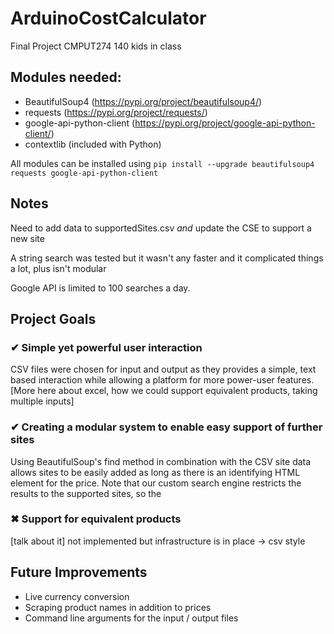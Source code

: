 # ArduinoCostCalculator
Final Project CMPUT274
140 kids in class

## Modules needed:
- BeautifulSoup4 (https://pypi.org/project/beautifulsoup4/)
- requests (https://pypi.org/project/requests/)
- google-api-python-client (https://pypi.org/project/google-api-python-client/)
- contextlib (included with Python)

All modules can be installed using
`pip install --upgrade beautifulsoup4 requests google-api-python-client`


## Notes
Need to add data to supportedSites.csv *and* update the CSE to support a new
site

A string search was tested but it wasn't any faster and it complicated things
a lot, plus isn't modular

Google API is limited to 100 searches a day.


## Project Goals

### ✔ Simple yet powerful user interaction
CSV files were chosen for input and output as they provides a simple,
text based interaction while allowing a platform for more power-user
features. [More here about excel, how we could support equivalent
products, taking multiple inputs]

### ✔ Creating a modular system to enable easy support of further sites
Using BeautifulSoup's find method in combination with the CSV site data
allows sites to be easily added as long as there is an identifying HTML
element for the price. Note that our custom search engine restricts the
results to the supported sites, so the

### ✖ Support for equivalent products
[talk about it] not implemented but infrastructure is in place -> csv style


## Future Improvements
- Live currency conversion
- Scraping product names in addition to prices
- Command line arguments for the input / output files
